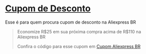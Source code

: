 # [Cupom de Desconto](https://github.com/CupomDeDesconto/Promocoes/blob/main/README.md)
Esse é para quem procura cupom de desconto na Aliexpress BR 
<blockquote cite="https://asasdodesconto.com/desconto/economize-rs25-em-sua-proxima-compra-acima-de-rs110-na-aliexpress-br-2204537"><p>Economize R$25 em sua próxima compra acima de R$110 na Aliexpress BR</p><footer>Confira o código para esse cupom em <a href="https://asasdodesconto.com/desconto/economize-rs25-em-sua-proxima-compra-acima-de-rs110-na-aliexpress-br-2204537">Cupom Aliexpress BR </a></footer></blockquote>